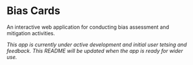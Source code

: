 # Bias Cards

An interactive web application for conducting bias assessment and mitigation activities.

_This app is currently under active development and initial user tetsing and feedback. This README will be updated when the app is ready for wider use._
